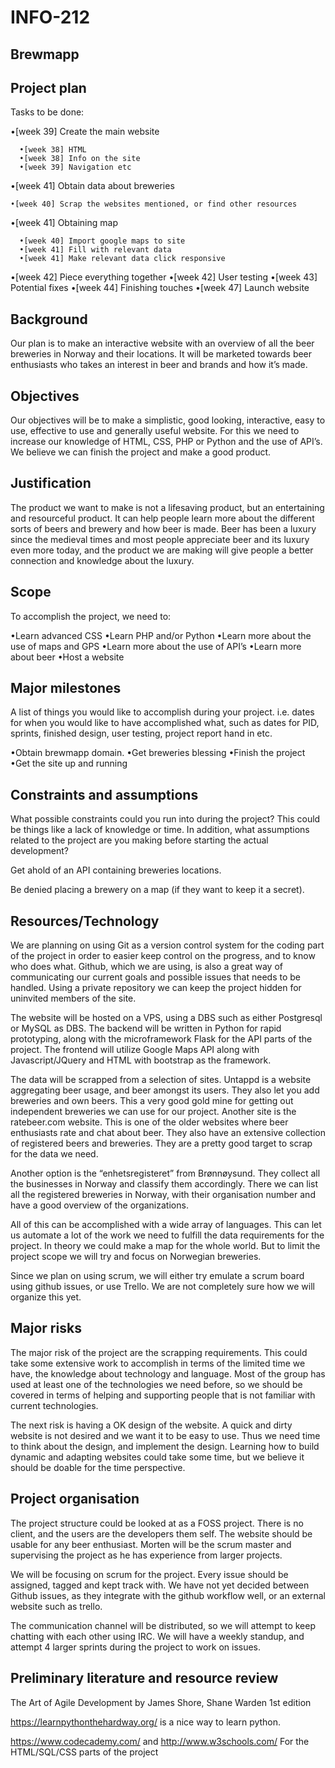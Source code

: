 # INFO-212

## Brewmapp

## Project plan


Tasks to be done:

•[week 39] Create the main website

      •[week 38] HTML
      •[week 38] Info on the site
      •[week 39] Navigation etc

•[week 41] Obtain data about breweries

    •[week 40] Scrap the websites mentioned, or find other resources

•[week 41] Obtaining map

      •[week 40] Import google maps to site
      •[week 41] Fill with relevant data
      •[week 41] Make relevant data click responsive

•[week 42] Piece everything together
•[week 42] User testing
•[week 43] Potential fixes
•[week 44] Finishing touches
•[week 47] Launch website


## Background
Our plan is to make an interactive website with an overview of all the beer breweries in Norway and their locations. It will be marketed towards beer enthusiasts who takes an interest in beer and brands and how it’s made.

## Objectives
Our objectives will be to make a simplistic, good looking, interactive, easy to use, effective to use and generally useful website. For this we need to increase our knowledge of HTML, CSS, PHP or Python and the use of API’s. We believe we can finish the project and make a good product.

## Justification
The product we want to make is not a lifesaving product, but an entertaining and resourceful product. It can help people learn more about the different sorts of beers and brewery and how beer is made. Beer has been a luxury since the medieval times and most people appreciate beer and its luxury even more today, and the product we are making will give people a better connection and knowledge about the luxury.

## Scope
To accomplish the project, we need to:

•Learn advanced CSS
•Learn PHP and/or Python
•Learn more about the use of maps and GPS
•Learn more about the use of API’s
•Learn more about beer
•Host a website

## Major milestones
A list of things you would like to accomplish during your project. i.e. dates for when you would like to have accomplished what, such as dates for PID, sprints, finished design, user testing, project report hand in etc.

•Obtain brewmapp domain. 
•Get breweries blessing
•Finish the project
•Get the site up and running

## Constraints and assumptions
What possible constraints could you run into during the project? This could be things like a lack of knowledge or time. In addition, what assumptions related to the project are you making before starting the actual development? 

Get ahold of an API containing breweries locations.

Be denied placing a brewery on a map (if they want to keep it a secret).


## Resources/Technology
We are planning on using Git as a version control system for the coding part of the project in order to easier keep control on the progress, and to know who does what. Github, which we are using, is also a great way of communicating our current goals and possible issues that needs to be handled. Using a private repository we can keep the project hidden for uninvited members of the site.


The website will be hosted on a VPS, using a DBS such as either Postgresql or MySQL as DBS. The backend will be written in Python for rapid prototyping, along with the microframework Flask for the API parts of the project. The frontend will utilize Google Maps API along with Javascript/JQuery and HTML with bootstrap as the framework.


The data will be scrapped from a selection of sites. Untappd is a website aggregating beer usage, and beer amongst its users. They also let you add breweries and own beers. This a very good gold mine for getting out independent breweries we can use for our project. Another site is the ratebeer.com website. This is one of the older websites where beer enthusiasts rate and chat about beer. They also have an extensive collection of registered beers and breweries. They are a pretty good target to scrap for the data we need.


Another option is the “enhetsregisteret” from Brønnøysund. They collect all the businesses in Norway and classify them accordingly. There we can list all the registered breweries in Norway, with their organisation number and have a good overview of the organizations.


All of this can be accomplished with a wide array of languages. This can let us automate a lot of the work we need to fulfill the data requirements for the project. In theory we could make a map for the whole world. But to limit the project scope we will try and focus on Norwegian breweries.


Since we plan on using scrum, we will either try emulate a scrum board using github issues, or use Trello. We are not completely sure how we will organize this yet. 

## Major risks
The major risk of the project are the scrapping requirements. This could take some extensive work to accomplish in terms of the limited time we have, the knowledge about technology and language. Most of the group has used at least one of the technologies we need before, so we should be covered in terms of helping and supporting people that is not familiar with current technologies.


The next risk is having a OK design of the website. A quick and dirty website is not desired and we want it to be easy to use. Thus we need time to think about the design, and implement the design. Learning how to build dynamic and adapting websites could take some time, but we believe it should be doable for the time perspective.



## Project organisation
The project structure could be looked at as a FOSS project. There is no client, and the users are the developers them self. The website should be usable for any beer enthusiast. Morten will be the scrum master and supervising the project as he has experience from larger projects.


We will be focusing on scrum for the project. Every issue should be assigned, tagged and kept track with. We have not yet decided between Github issues, as they integrate with the github workflow well, or an external website such as trello.


The communication channel will be distributed, so we will attempt to keep chatting with each other using IRC. We will have a weekly standup, and attempt 4 larger sprints during the project to work on issues.


## Preliminary literature and resource review

The Art of Agile Development by James Shore, Shane Warden 1st edition

https://learnpythonthehardway.org/ is a nice way to learn python.

https://www.codecademy.com/ and http://www.w3schools.com/ For the HTML/SQL/CSS parts of the project



